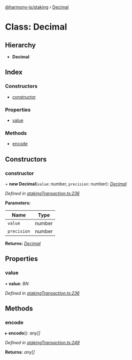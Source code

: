 [@harmony-js/staking](../globals.md) › [Decimal](decimal.md)

# Class: Decimal

## Hierarchy

* **Decimal**

## Index

### Constructors

* [constructor](decimal.md#constructor)

### Properties

* [value](decimal.md#value)

### Methods

* [encode](decimal.md#encode)

## Constructors

###  constructor

\+ **new Decimal**(`value`: number, `precision`: number): *[Decimal](decimal.md)*

*Defined in [stakingTransaction.ts:236](https://github.com/FireStack-Lab/Harmony-sdk-core/blob/bb13a3b/packages/harmony-staking/src/stakingTransaction.ts#L236)*

**Parameters:**

Name | Type |
------ | ------ |
`value` | number |
`precision` | number |

**Returns:** *[Decimal](decimal.md)*

## Properties

###  value

• **value**: *BN*

*Defined in [stakingTransaction.ts:236](https://github.com/FireStack-Lab/Harmony-sdk-core/blob/bb13a3b/packages/harmony-staking/src/stakingTransaction.ts#L236)*

## Methods

###  encode

▸ **encode**(): *any[]*

*Defined in [stakingTransaction.ts:249](https://github.com/FireStack-Lab/Harmony-sdk-core/blob/bb13a3b/packages/harmony-staking/src/stakingTransaction.ts#L249)*

**Returns:** *any[]*
